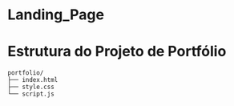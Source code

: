 # Landing_Page

# Estrutura do Projeto de Portfólio

```plaintext
portfolio/
├── index.html
├── style.css
└── script.js
